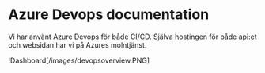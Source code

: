 # Azure Devops documentation

Vi har använt Azure Devops för både CI/CD. 
Själva hostingen för både api:et och websidan har vi på Azures molntjänst.

!Dashboard[/images/devopsoverview.PNG]